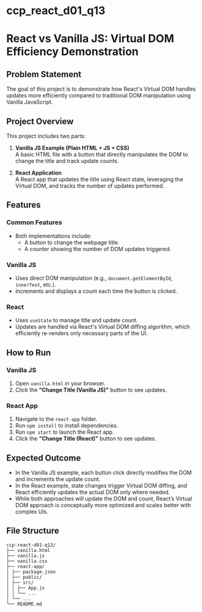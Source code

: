 # ccp_react_d01_q13

# React vs Vanilla JS: Virtual DOM Efficiency Demonstration

## Problem Statement

The goal of this project is to demonstrate how React's Virtual DOM handles updates more efficiently compared to traditional DOM manipulation using Vanilla JavaScript.

## Project Overview

This project includes two parts:

1. **Vanilla JS Example (Plain HTML + JS + CSS)**  
   A basic HTML file with a button that directly manipulates the DOM to change the title and track update counts.

2. **React Application**  
   A React app that updates the title using React state, leveraging the Virtual DOM, and tracks the number of updates performed.

## Features

### Common Features

- Both implementations include:
  - A button to change the webpage title.
  - A counter showing the number of DOM updates triggered.

### Vanilla JS

- Uses direct DOM manipulation (e.g., `document.getElementById`, `innerText`, etc.).
- Increments and displays a count each time the button is clicked.

### React

- Uses `useState` to manage title and update count.
- Updates are handled via React's Virtual DOM diffing algorithm, which efficiently re-renders only necessary parts of the UI.

## How to Run

### Vanilla JS

1. Open `vanilla.html` in your browser.
2. Click the **"Change Title (Vanilla JS)"** button to see updates.

### React App

1. Navigate to the `react-app` folder.
2. Run `npm install` to install dependencies.
3. Run `npm start` to launch the React app.
4. Click the **"Change Title (React)"** button to see updates.

## Expected Outcome

- In the Vanilla JS example, each button click directly modifies the DOM and increments the update count.
- In the React example, state changes trigger Virtual DOM diffing, and React efficiently updates the actual DOM only where needed.
- While both approaches will update the DOM and count, React’s Virtual DOM approach is conceptually more optimized and scales better with complex UIs.

## File Structure
```plaintext
ccp-react-d01-q13/
├── vanilla.html
├── vanilla.js
├── vanilla.css
├── react-app/
│ ├── package.json
│ ├── public/
│ ├── src/
│ │ ├── App.js
│ │ └── ...
│ └── ...
└── README.md
